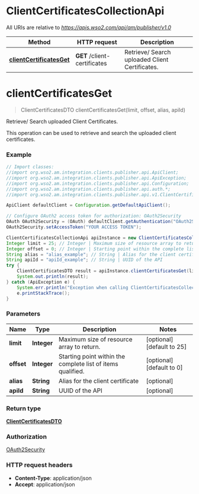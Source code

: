 # ClientCertificatesCollectionApi

All URIs are relative to *https://apis.wso2.com/api/am/publisher/v1.0*

Method | HTTP request | Description
------------- | ------------- | -------------
[**clientCertificatesGet**](ClientCertificatesCollectionApi.md#clientCertificatesGet) | **GET** /client-certificates | Retrieve/ Search uploaded Client Certificates.


<a name="clientCertificatesGet"></a>
# **clientCertificatesGet**
> ClientCertificatesDTO clientCertificatesGet(limit, offset, alias, apiId)

Retrieve/ Search uploaded Client Certificates.

This operation can be used to retrieve and search the uploaded client certificates. 

### Example
```java
// Import classes:
//import org.wso2.am.integration.clients.publisher.api.ApiClient;
//import org.wso2.am.integration.clients.publisher.api.ApiException;
//import org.wso2.am.integration.clients.publisher.api.Configuration;
//import org.wso2.am.integration.clients.publisher.api.auth.*;
//import org.wso2.am.integration.clients.publisher.api.v1.ClientCertificatesCollectionApi;

ApiClient defaultClient = Configuration.getDefaultApiClient();

// Configure OAuth2 access token for authorization: OAuth2Security
OAuth OAuth2Security = (OAuth) defaultClient.getAuthentication("OAuth2Security");
OAuth2Security.setAccessToken("YOUR ACCESS TOKEN");

ClientCertificatesCollectionApi apiInstance = new ClientCertificatesCollectionApi();
Integer limit = 25; // Integer | Maximum size of resource array to return. 
Integer offset = 0; // Integer | Starting point within the complete list of items qualified. 
String alias = "alias_example"; // String | Alias for the client certificate
String apiId = "apiId_example"; // String | UUID of the API
try {
    ClientCertificatesDTO result = apiInstance.clientCertificatesGet(limit, offset, alias, apiId);
    System.out.println(result);
} catch (ApiException e) {
    System.err.println("Exception when calling ClientCertificatesCollectionApi#clientCertificatesGet");
    e.printStackTrace();
}
```

### Parameters

Name | Type | Description  | Notes
------------- | ------------- | ------------- | -------------
 **limit** | **Integer**| Maximum size of resource array to return.  | [optional] [default to 25]
 **offset** | **Integer**| Starting point within the complete list of items qualified.  | [optional] [default to 0]
 **alias** | **String**| Alias for the client certificate | [optional]
 **apiId** | **String**| UUID of the API | [optional]

### Return type

[**ClientCertificatesDTO**](ClientCertificatesDTO.md)

### Authorization

[OAuth2Security](../README.md#OAuth2Security)

### HTTP request headers

 - **Content-Type**: application/json
 - **Accept**: application/json

